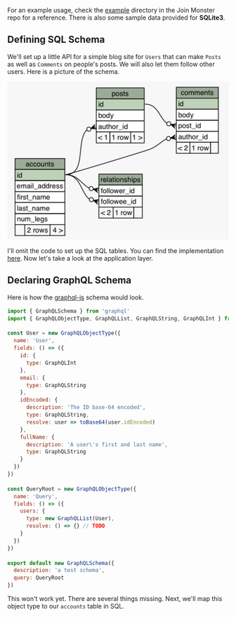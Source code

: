 For an example usage, check the [example](https://github.com/stems/join-monster/tree/master/example) directory in the Join Monster repo for a reference. There is also some sample data provided for **SQLite3**.

## Defining SQL Schema

We'll set up a little API for a simple blog site for `Users` that can make `Posts` as well as `Comments` on people's posts. We will also let them follow other users. Here is a picture of the schema.

![schema-example](img/schema-example.png)

I'll omit the code to set up the SQL tables. You can find the implementation [here](https://github.com/stems/join-monster/blob/master/example/data/schema.sql). Now let's take a look at the application layer.


## Declaring GraphQL Schema

Here is how the [graphql-js](https://github.com/graphql/graphql-js) schema would look.

```javascript
import { GraphQLSchema } from 'graphql'
import { GraphQLObjectType, GraphQLList, GraphQLString, GraphQLInt } from 'graphql'

const User = new GraphQLObjectType({
  name: 'User',
  fields: () => ({
    id: {
      type: GraphQLInt
    },
    email: {
      type: GraphQLString
    },
    idEncoded: {
      description: 'The ID base-64 encoded',
      type: GraphQLString,
      resolve: user => toBase64(user.idEncoded)
    },
    fullName: {
      description: 'A user\'s first and last name',
      type: GraphQLString
    }
  })
})

const QueryRoot = new GraphQLObjectType({
  name: 'Query',
  fields: () => ({
    users: {
      type: new GraphQLList(User),
      resolve: () => {} // TODO
    }
  })
})

export default new GraphQLSchema({
  description: 'a test schema',
  query: QueryRoot
})
```

This won't work yet. There are several things missing. Next, we'll map this object type to our `accounts` table in SQL.

